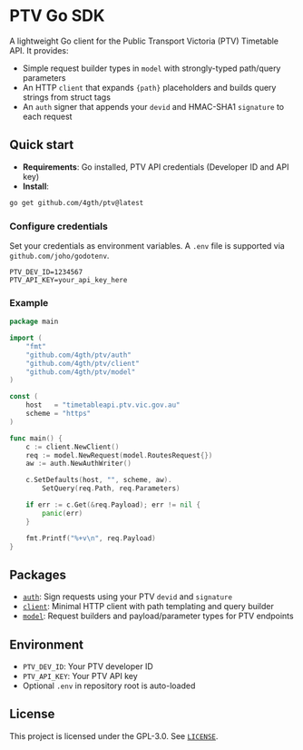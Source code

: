 # PTV Go SDK

A lightweight Go client for the Public Transport Victoria (PTV) Timetable API. It provides:

- Simple request builder types in `model` with strongly-typed path/query parameters
- An HTTP `client` that expands `{path}` placeholders and builds query strings from struct tags
- An `auth` signer that appends your `devid` and HMAC-SHA1 `signature` to each request

## Quick start

- **Requirements**: Go installed, PTV API credentials (Developer ID and API key)
- **Install**:

```bash
go get github.com/4gth/ptv@latest
```

### Configure credentials

Set your credentials as environment variables. A `.env` file is supported via `github.com/joho/godotenv`.

```env
PTV_DEV_ID=1234567
PTV_API_KEY=your_api_key_here
```

### Example

```go
package main

import (
    "fmt"
    "github.com/4gth/ptv/auth"
    "github.com/4gth/ptv/client"
    "github.com/4gth/ptv/model"
)

const (
    host   = "timetableapi.ptv.vic.gov.au"
    scheme = "https"
)

func main() {
    c := client.NewClient()
    req := model.NewRequest(model.RoutesRequest{})
    aw := auth.NewAuthWriter()

    c.SetDefaults(host, "", scheme, aw).
        SetQuery(req.Path, req.Parameters)

    if err := c.Get(&req.Payload); err != nil {
        panic(err)
    }

    fmt.Printf("%+v\n", req.Payload)
}
```

## Packages

- [`auth`](auth/README.md): Sign requests using your PTV `devid` and `signature`
- [`client`](client/README.md): Minimal HTTP client with path templating and query builder
- [`model`](model/README.md): Request builders and payload/parameter types for PTV endpoints

## Environment

- `PTV_DEV_ID`: Your PTV developer ID
- `PTV_API_KEY`: Your PTV API key
- Optional `.env` in repository root is auto-loaded

## License

This project is licensed under the GPL-3.0. See [`LICENSE`](LICENSE).